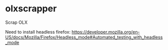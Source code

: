 # olxscrapper
Scrap OLX 

Need to install headless firefox:
https://developer.mozilla.org/en-US/docs/Mozilla/Firefox/Headless_mode#Automated_testing_with_headless_mode
